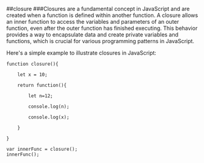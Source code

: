 ##closure
###Closures are a fundamental concept in JavaScript and are created when a function is defined within another function. A closure allows an inner function to access the variables and parameters of an outer function, even after the outer function has finished executing. This behavior provides a way to encapsulate data and create private variables and functions, which is crucial for various programming patterns in JavaScript.

Here's a simple example to illustrate closures in JavaScript:
```
function closure(){

    let x = 10;

    return function(){

        let n=12;

        console.log(n);

        console.log(x);

    }

}

var innerFunc = closure();
innerFunc();

```
